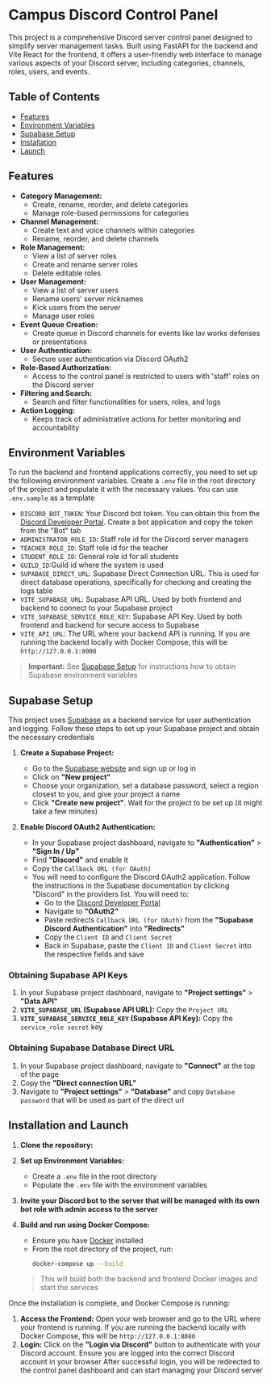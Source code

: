 # Campus Discord Control Panel

This project is a comprehensive Discord server control panel designed to simplify server management tasks. Built using
FastAPI for the backend and Vite React for the frontend, it offers a user-friendly web interface to manage various
aspects of your Discord server, including categories, channels, roles, users, and events.

## Table of Contents

- [Features](#features)
- [Environment Variables](#environment-variables)
- [Supabase Setup](#supabase-setup)
- [Installation](#installation)
- [Launch](#launch)

## Features

- **Category Management:**
    - Create, rename, reorder, and delete categories
    - Manage role-based permissions for categories
- **Channel Management:**
    - Create text and voice channels within categories
    - Rename, reorder, and delete channels
- **Role Management:**
    - View a list of server roles
    - Create and rename server roles
    - Delete editable roles
- **User Management:**
    - View a list of server users
    - Rename users' server nicknames
    - Kick users from the server
    - Manage user roles
- **Event Queue Creation:**
    - Create queue in Discord channels for events like lav works defenses or presentations
- **User Authentication:**
    - Secure user authentication via Discord OAuth2
- **Role-Based Authorization:**
    - Access to the control panel is restricted to users with 'staff' roles on the Discord server
- **Filtering and Search:**
    - Search and filter functionalities for users, roles, and logs
- **Action Logging:** 
    - Keeps track of administrative actions for better monitoring and accountability

## Environment Variables

To run the backend and frontend applications correctly, you need to set up the following environment variables. Create a
`.env` file in the root directory of the project and populate it with the necessary values. You can use `.env.sample` as
a template

- `DISCORD_BOT_TOKEN`: Your Discord bot token. You can obtain this from
  the [Discord Developer Portal](https://discord.com/developers/applications). Create a bot application and copy the
  token from the "Bot" tab
- `ADMINISTRATOR_ROLE_ID`: Staff role id for the Discord server managers
- `TEACHER_ROLE_ID`: Staff role id for the teacher
- `STUDENT_ROLE_ID`: General role id for all students
- `GUILD_ID`:Guild id where the system is used
- `SUPABASE_DIRECT_URL`: Supabase Direct Connection URL. This is used for direct database operations, specifically for
  checking and creating the logs table
- `VITE_SUPABASE_URL`: Supabase API URL. Used by both frontend and backend to connect to your Supabase project
- `VITE_SUPABASE_SERVICE_ROLE_KEY`: Supabase API Key. Used by both frontend and backend for secure access to
  Supabase
- `VITE_API_URL`: The URL where your backend API is running. If you are running the backend locally with Docker Compose,
  this will be `http://127.0.0.1:8000`

> **Important:** See [Supabase Setup](#supabase-setup) for instructions how to obtain Supabase environment variables

## Supabase Setup

This project uses [Supabase](https://supabase.com/) as a backend service for user authentication and logging. Follow
these steps to set up your Supabase project and obtain the necessary credentials

1. **Create a Supabase Project:**
    - Go to the [Supabase website](https://supabase.com/) and sign up or log in
    - Click on **"New project"**
    - Choose your organization, set a database password, select a region closest to you, and give your project a name
    - Click **"Create new project"**. Wait for the project to be set up (it might take a few minutes)

2. **Enable Discord OAuth2 Authentication:**
    - In your Supabase project dashboard, navigate to **"Authentication"** > **"Sign In / Up"**
    - Find **"Discord"** and enable it
    - Copy the `Callback URL (for OAuth)`
    - You will need to configure the Discord OAuth2 application. Follow the instructions in the Supabase documentation
      by clicking "Discord" in the providers list. You will need to:
        - Go to the [Discord Developer Portal](https://discord.com/developers/applications)
        - Navigate to **"OAuth2"**
        - Paste redirects `Callback URL (for OAuth)` from the **"Supabase Discord Authentication"** into **"Redirects"**
        - Copy the `Client ID` and `Client Secret`
        - Back in Supabase, paste the `Client ID` and `Client Secret` into the respective fields and save

### Obtaining Supabase API Keys

1. In your Supabase project dashboard, navigate to **"Project settings"** > **"Data API"**
2. **`VITE_SUPABASE_URL` (Supabase API URL):** Copy the `Project URL`
3. **`VITE_SUPABASE_SERVICE_ROLE_KEY` (Supabase API Key):** Copy the `service_role secret` key

### Obtaining Supabase Database Direct URL

1. In your Supabase project dashboard, navigate to **"Connect"** at the top of the page
2. Copy the **"Direct connection URL"**
3. Navigate to **"Project settings"** > **"Database"** and copy `Database password` that will be used as part of the direct url

## Installation and Launch

1. **Clone the repository:**

2. **Set up Environment Variables:**
    - Create a `.env` file in the root directory
    - Populate the `.env` file with the environment variables

3. **Invite your Discord bot to the server that will be managed with its own bot role with admin access to the server**

4. **Build and run using Docker Compose:**
    - Ensure you have [Docker](https://www.docker.com/get-started/) installed
    - From the root directory of the project, run:
      ```bash
      docker-compose up --build
      ```
    > This will build both the backend and frontend Docker images and start the services

Once the installation is complete, and Docker Compose is running:

1. **Access the Frontend:** Open your web browser and go to the URL where your frontend is running. If you are running the backend locally with Docker Compose,
  this will be `http://127.0.0.1:8080`
2. **Login:** Click on the **"Login via Discord"** button to authenticate with your Discord account. Ensure you are logged
   into the correct Discord account in your browser
   After successful login, you will be redirected to the control panel dashboard and can start managing your Discord
   server
